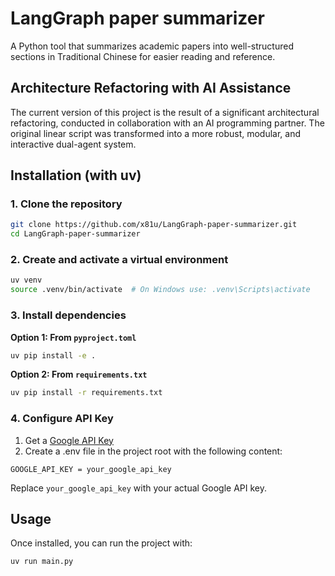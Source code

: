 # LangGraph paper summarizer
A Python tool that summarizes academic papers into well-structured sections in Traditional Chinese for easier reading and reference.

## Architecture Refactoring with AI Assistance
The current version of this project is the result of a significant architectural refactoring, conducted in collaboration with an AI programming partner. The original linear script was transformed into a more robust, modular, and interactive dual-agent system.

## Installation (with uv)
### 1. Clone the repository
```bash
git clone https://github.com/x81u/LangGraph-paper-summarizer.git
cd LangGraph-paper-summarizer
```
### 2. Create and activate a virtual environment
```bash
uv venv
source .venv/bin/activate  # On Windows use: .venv\Scripts\activate
```
### 3. Install dependencies
**Option 1: From `pyproject.toml`**
```bash
uv pip install -e .
```
**Option 2: From `requirements.txt`**
```bash
uv pip install -r requirements.txt
```
### 4. Configure API Key
1. Get a [Google API Key](https://aistudio.google.com/app/apikey)
2. Create a .env file in the project root with the following content:
```env
GOOGLE_API_KEY = your_google_api_key
```
Replace `your_google_api_key` with your actual Google API key.

## Usage
Once installed, you can run the project with:
```bash
uv run main.py
```